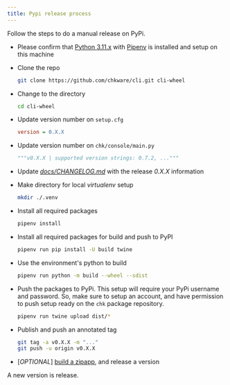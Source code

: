 ```yaml
---
title: Pypi release process
---
```


Follow the steps to do a manual release on PyPi.

- Please confirm that [Python 3.11.x](https://www.python.org/downloads) with [Pipenv](https://pipenv.pypa.io/en/latest/#install-pipenv-today) is installed and setup on this machine

- Clone the repo

    ```bash
    git clone https://github.com/chkware/cli.git cli-wheel
    ```

- Change to the directory

    ```bash
    cd cli-wheel
    ``` 

- Update version number on `setup.cfg`

    ```ini
    version = 0.X.X
    ```

- Update version number on `chk/console/main.py`

    ```python
    """v0.X.X | supported version strings: 0.7.2, ..."""
    ```

- Update [_docs/CHANGELOG.md_](CHANGELOG.md) with the release _0.X.X_ information

- Make directory for local _virtualenv_ setup

    ```bash
    mkdir ./.venv
    ```

- Install all required packages

    ```bash
    pipenv install
    ```

- Install all required packages for build and push to PyPI

    ```bash
    pipenv run pip install -U build twine
    ```

- Use the environment's python to build

    ```bash
    pipenv run python -m build --wheel --sdist
    ```

- Push the packages to PyPi. This setup will require your PyPi username and password. So, make sure to setup an account, and have permission to push setup ready on the `chk` package repository.

    ```bash
    pipenv run twine upload dist/*
    ```

- Publish and push an annotated tag

    ```bash
    git tag -a v0.X.X -m "..."
    git push -u origin v0.X.X
    ```

- [_OPTIONAL_] [build a zipapp](build-zipapp.md), and release a version

A new version is release.
